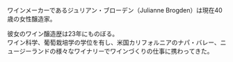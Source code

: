ワインメーカーであるジュリアン・ブローデン（Julianne Brogden）は現在40歳の女性醸造家。  

彼女のワイン醸造歴は23年にものぼる。  
ワイン科学、葡萄栽培学の学位を有し、米国カリフォルニアのナパ・バレー、ニュージーランドの様々なワイナリーでワインづくりの仕事に携わってきた。 
